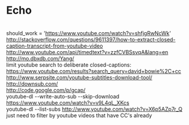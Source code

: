 Echo
====

<br>should_work = 'https://www.youtube.com/watch?v=shfjgRwNcWk'
<br>http://stackoverflow.com/questions/9611397/how-to-extract-closed-caption-transcript-from-youtube-video
<br>http://www.youtube.com/api/timedtext?v=zzfCVBSsvqA&lang=en
<br>http://mo.dbxdb.com/Yang/
<br>limit youtube search to deliberate closed-captions:
<br>https://www.youtube.com/results?search_query=david+bowie%2C+cc
<br>http://www.serpsite.com/youtube-subtitles-download-tool/
<br>http://downsub.com/
<br>http://code.google.com/p/gcap/
<br>youtube-dl --write-auto-sub  --skip-download  https://www.youtube.com/watch?v=v9L4qL_XKcs
<br>youtube-dl --list-subs http://www.youtube.com/watch?v=X6p5AZp7r_Q
<br>just need to filter by youtube videos that have CC's already

